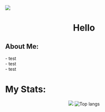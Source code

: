 <img src="C:\Users\USER\Pictures\random stuff lol\Untitled60_20240130141821.png">

<h1 align="center"> Hello </h1>

<h2>About Me:</h2>
<p>- test <br>
  - test <br>
  - test
</p>

<h1>My Stats:</h1>

<div align="center">
  <img src="https://github-readme-stats.vercel.app/api?username=anuraghazra&show_icons=true">
  <img alt="Top langs" src="https://github-readme-stats.vercel.app/api/top-langs/?username=YoCTEggy&layout=compact&&langs_count=8"/>
</div>


